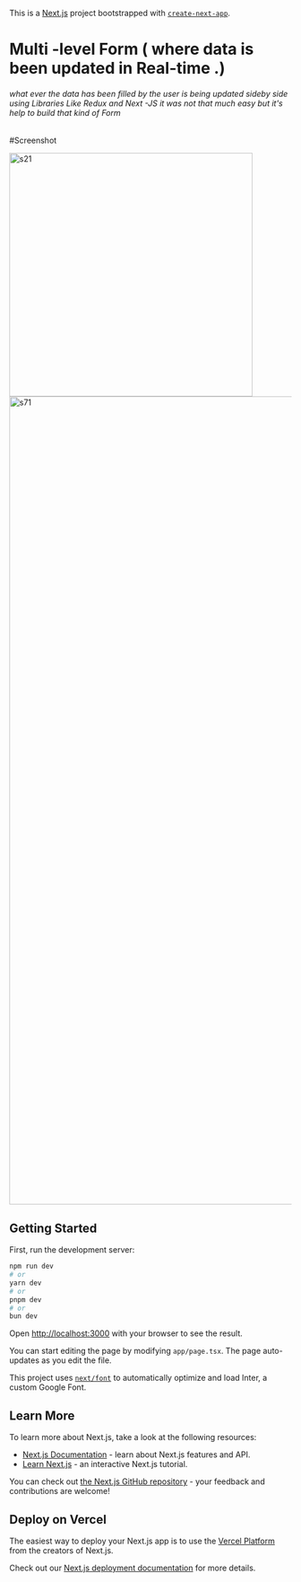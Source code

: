 This is a [Next.js](https://nextjs.org/) project bootstrapped with [`create-next-app`](https://github.com/vercel/next.js/tree/canary/packages/create-next-app).

# Multi -level Form  ( where data is been updated in Real-time .)
 <h6> what ever the data has been filled by the user is being updated sideby side using Libraries Like Redux and Next -JS it was not that much easy but it's help to build that kind of Form </h6>



#Screenshot 

<img width="434" alt="s21" src="https://github.com/2732ii2/MultilevelForm/assets/83974207/aeb63e7d-4587-4ef0-8957-dca60edd42d2">

<img width="1440" alt="s71" src="https://github.com/2732ii2/MultilevelForm/assets/83974207/14fe4cba-70d5-41c3-9fcd-613f446a4aac">




## Getting Started

First, run the development server:

```bash
npm run dev
# or
yarn dev
# or
pnpm dev
# or
bun dev
```

Open [http://localhost:3000](http://localhost:3000) with your browser to see the result.

You can start editing the page by modifying `app/page.tsx`. The page auto-updates as you edit the file.

This project uses [`next/font`](https://nextjs.org/docs/basic-features/font-optimization) to automatically optimize and load Inter, a custom Google Font.

## Learn More

To learn more about Next.js, take a look at the following resources:

- [Next.js Documentation](https://nextjs.org/docs) - learn about Next.js features and API.
- [Learn Next.js](https://nextjs.org/learn) - an interactive Next.js tutorial.

You can check out [the Next.js GitHub repository](https://github.com/vercel/next.js/) - your feedback and contributions are welcome!

## Deploy on Vercel

The easiest way to deploy your Next.js app is to use the [Vercel Platform](https://vercel.com/new?utm_medium=default-template&filter=next.js&utm_source=create-next-app&utm_campaign=create-next-app-readme) from the creators of Next.js.

Check out our [Next.js deployment documentation](https://nextjs.org/docs/deployment) for more details.
